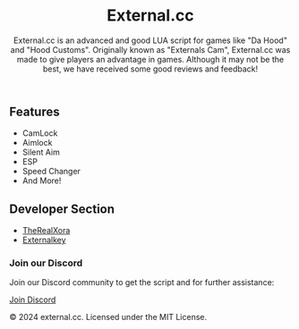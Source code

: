<!DOCTYPE html>
<html lang="en">
<head>
  <meta charset="UTF-8">
  <meta name="viewport" content="width=device-width, initial-scale=1.0">
  <title>external.cc</title>
  <link rel="stylesheet" href="styles.css">
</head>
<body>
  <header>
    <div class="container">
      <h1>External.cc</h1>
      <p>External.cc is an advanced and good LUA script for games like "Da Hood" and "Hood Customs". Originally known as "Externals Cam", External.cc was made to give players an advantage in games. Although it may not be the best, we have received some good reviews and feedback!</p>
    </div>
  </header>
  <main class="container">
    <section>
      <h2>Features</h2>
      <ul>
        <li>CamLock</li>
        <li>Aimlock</li>
        <li>Silent Aim</li>
        <li>ESP</li>
        <li>Speed Changer</li>
        <li>And More!</li>
      </ul>
    </section>
    <section>
      <h2>Developer Section</h2>
      <ul>
        <li>
          <a href="https://github.com/TheRealXORA" target="_blank">TheRealXora</a>
        </li>
        <li>
          <a href="https://github.com/Externalkey" target="_blank">Externalkey</a>
        </li>
      </ul>
      <h3>Join our Discord</h3>
      <p>Join our Discord community to get the script and for further assistance:</p>
      <a href="https://discord.gg/yourdiscordlink" target="_blank" class="discord-button">Join Discord</a>
    </section>
  </main>
  <footer>
    <div class="container">
      <p>&copy; 2024 external.cc. Licensed under the MIT License.</p>
    </div>
  </footer>
</body>
</html>
